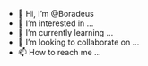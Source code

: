 - 👋 Hi, I’m @Boradeus
- 👀 I’m interested in ...
- 🌱 I’m currently learning ...
- 💞️ I’m looking to collaborate on ...
- 📫 How to reach me ...

<!---
Boradeus/Boradeus is a ✨ special ✨ repository because its `README.md` (this file) appears on your GitHub profile.
You can click the Preview link to take a look at your changes.
--->
